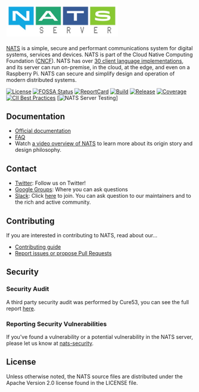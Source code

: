 ## <img src="logos/nats-server.png" width="300">

[NATS](https://nats.io) is a simple, secure and performant communications system for digital systems, services and devices. NATS is part of the Cloud Native Computing Foundation ([CNCF](https://cncf.io)). NATS has over [30 client language implementations](https://nats.io/download/), and its server can run on-premise, in the cloud, at the edge, and even on a Raspberry Pi. NATS can secure and simplify design and operation of modern distributed systems.

[![License][License-Image]][License-Url] [![FOSSA Status][Fossa-Image]][Fossa-Url] [![ReportCard][ReportCard-Image]][ReportCard-Url] [![Build][Build-Status-Image]][Build-Status-Url] [![Release][Release-Image]][Release-Url] [![Coverage][Coverage-Image]][Coverage-Url] [![CII Best Practices](https://bestpractices.coreinfrastructure.org/projects/1895/badge)](https://bestpractices.coreinfrastructure.org/projects/1895) [![NATS Server Testing](https://github.com/nats-io/nats-server/workflows/NATS%20Server%20Testing/badge.svg)]

## Documentation

* [Official documentation](https://nats-io.github.io/docs)
* [FAQ](https://nats-io.github.io/docs/faq)
* Watch [a video overview of NATS](https://www.youtube.com/watch?v=sm63oAVPqAM) to learn more about its origin story and design philosophy.

## Contact

* [Twitter](https://twitter.com/nats_io): Follow us on Twitter!
* [Google Groups](https://groups.google.com/forum/#!forum/natsio): Where you can ask questions
* [Slack](https://natsio.slack.com): Click [here](https://slack.nats.io) to join. You can ask question to our maintainers and to the rich and active community.

## Contributing

If you are interested in contributing to NATS, read about our...

* [Contributing guide](https://nats.io/community/#contribute)
* [Report issues or propose Pull Requests](https://github.com/nats-io)

[License-Url]: https://www.apache.org/licenses/LICENSE-2.0
[License-Image]: https://img.shields.io/badge/License-Apache2-blue.svg
[Fossa-Url]: https://app.fossa.io/projects/git%2Bgithub.com%2Fnats-io%2Fgnatsd?ref=badge_shield
[Fossa-Image]: https://app.fossa.io/api/projects/git%2Bgithub.com%2Fnats-io%2Fgnatsd.svg?type=shield
[Build-Status-Url]: https://travis-ci.org/nats-io/nats-server
[Build-Status-Image]: https://travis-ci.org/nats-io/nats-server.svg?branch=master
[Release-Url]: https://github.com/nats-io/nats-server/releases/tag/v2.1.7
[Release-image]: https://img.shields.io/badge/release-v2.1.7-1eb0fc.svg
[Coverage-Url]: https://coveralls.io/r/nats-io/nats-server?branch=master
[Coverage-image]: https://coveralls.io/repos/github/nats-io/nats-server/badge.svg?branch=master
[ReportCard-Url]: https://goreportcard.com/report/nats-io/nats-server
[ReportCard-Image]: https://goreportcard.com/badge/github.com/nats-io/nats-server
[github-release]: https://github.com/nats-io/nats-server/releases/

## Security

### Security Audit

A third party security audit was performed by Cure53, you can see the full report [here](https://github.com/nats-io/nats-general/blob/master/reports/Cure53_NATS_Audit.pdf).

### Reporting Security Vulnerabilities

If you've found a vulnerability or a potential vulnerability in the NATS server, please let us know at
[nats-security](mailto:security@nats.io).

## License

Unless otherwise noted, the NATS source files are distributed
under the Apache Version 2.0 license found in the LICENSE file.
